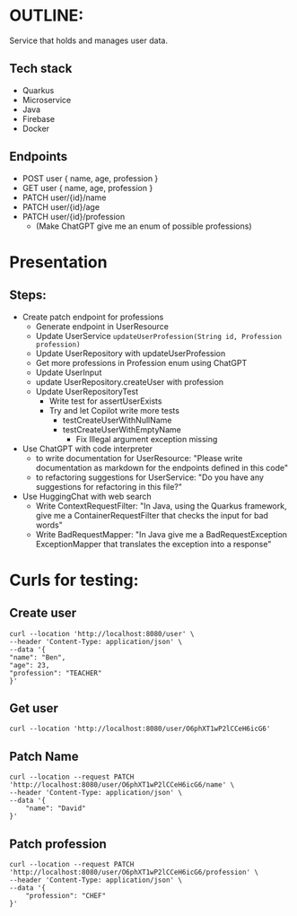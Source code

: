 # OUTLINE:

Service that holds and manages user data.

## Tech stack

- Quarkus
- Microservice
- Java
- Firebase
- Docker

## Endpoints

- POST user { name, age, profession }
- GET user { name, age, profession }
- PATCH user/{id}/name
- PATCH user/{id}/age
- PATCH user/{id}/profession
  - (Make ChatGPT give me an enum of possible professions)

# Presentation

## Steps:
- Create patch endpoint for professions
  - Generate endpoint in UserResource
  - Update UserService `updateUserProfession(String id, Profession profession)`
  - Update UserRepository with updateUserProfession
  - Get more professions in Profession enum using ChatGPT
  - Update UserInput
  - update UserRepository.createUser with profession
  - Update UserRepositoryTest
    - Write test for assertUserExists
    - Try and let Copilot write more tests
      - testCreateUserWithNullName
      - testCreateUserWithEmptyName
        - Fix Illegal argument exception missing
- Use ChatGPT with code interpreter
  - to write documentation for UserResource: "Please write documentation as markdown for the endpoints defined in this code"
  - to refactoring suggestions for UserService: "Do you have any suggestions for refactoring in this file?"
- Use HuggingChat with web search
  - Write ContextRequestFilter: "In Java, using the Quarkus framework, give me a ContainerRequestFilter that checks the input for bad words"
  - Write BadRequestMapper: "In Java give me a BadRequestException ExceptionMapper that translates the exception into a response"

# Curls for testing:

## Create user
```
curl --location 'http://localhost:8080/user' \
--header 'Content-Type: application/json' \
--data '{
"name": "Ben",
"age": 23,
"profession": "TEACHER"
}'
```

## Get user
```
curl --location 'http://localhost:8080/user/O6phXT1wP2lCCeH6icG6'
```

## Patch Name

```
curl --location --request PATCH 'http://localhost:8080/user/O6phXT1wP2lCCeH6icG6/name' \
--header 'Content-Type: application/json' \
--data '{
    "name": "David"
}'
```

## Patch profession
```
curl --location --request PATCH 'http://localhost:8080/user/O6phXT1wP2lCCeH6icG6/profession' \
--header 'Content-Type: application/json' \
--data '{
    "profession": "CHEF"
}'
```
  